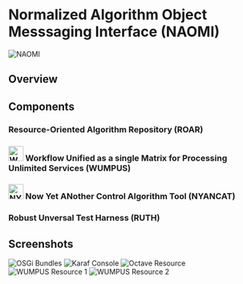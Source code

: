 # Normalized Algorithm Object Messsaging Interface (NAOMI)

![NAOMI](https://raw.github.com/radiganm/naomi/master/documentation/src/images/naomi.jpg)

## Overview

## Components

### Resource-Oriented Algorithm Repository (ROAR)

### <img src="https://raw.github.com/radiganm/naomi/master/documentation/src/images/wumpus.jpg" height="30px" width="30px" alt="WUMPUS"/>  Workflow Unified as a single Matrix for Processing Unlimited Services (WUMPUS)

### <img src="https://raw.github.com/radiganm/naomi/master/documentation/src/images/nyancat.png" height="30px" width="30px" alt="NYANCAT"/>  Now Yet ANother Control Algorithm Tool (NYANCAT)

### Robust Unversal Test Harness (RUTH)

## Screenshots

![OSGi Bundles](https://raw.github.com/radiganm/naomi/master/screenshots/naomi-karaf-bundles.png "OSGi Bundles")
![Karaf Console](https://raw.github.com/radiganm/naomi/master/screenshots/naomi-karaf-console.png "Karaf Console")
![Octave Resource](https://raw.github.com/radiganm/naomi/master/screenshots/roar-octave-resource-p3.png "RESTful Octave Resource")
![WUMPUS Resource 1](https://raw.github.com/radiganm/naomi/master/screenshots/roar-wumpus-resource-p3-page1.png "RESTful HTML WUMPUS Resource (page 1 of 3)")
![WUMPUS Resource 2](https://raw.github.com/radiganm/naomi/master/screenshots/roar-wumpus-resource-p3-page2.png "RESTful HTML WUMPUS Resource (page 2 of 3)")

